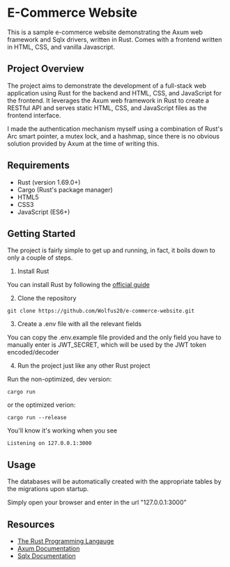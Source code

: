 # E-Commerce Website

This is a sample e-commerce website demonstrating the Axum web framework and Sqlx drivers, written in Rust. Comes with a frontend written in HTML, CSS, and vanilla Javascript.


## Project Overview

The project aims to demonstrate the development of a full-stack web application using Rust for the backend and HTML, CSS, and JavaScript for the frontend. It leverages the Axum web framework in Rust to create a RESTful API and serves static HTML, CSS, and JavaScript files as the frontend interface.

I made the authentication mechanism myself using a combination of Rust's Arc smart pointer, a mutex lock, and a hashmap, since there is no obvious solution provided by Axum at the time of writing this.


## Requirements

- Rust (version 1.69.0+)
- Cargo (Rust's package manager)
- HTML5
- CSS3
- JavaScript (ES6+)


## Getting Started

The project is fairly simple to get up and running, in fact, it boils down to only a couple of steps.

1. Install Rust

You can install Rust by following the [official guide](https://www.rust-lang.org/tools/install)

2. Clone the repository

```
git clone https://github.com/Wolfus20/e-commerce-website.git
```

3. Create a .env file with all the relevant fields

You can copy the .env.example file provided and the only field you have to manually enter is JWT_SECRET, which will be used by the JWT token encoded/decoder

4. Run the project just like any other Rust project

Run the non-optimized, dev version:
```
cargo run
```

or the optimized verion:

```
cargo run --release
```

You'll know it's working when you see
```
Listening on 127.0.0.1:3000
```


## Usage

The databases will be automatically created with the appropriate tables by the migrations upon startup.

Simply open your browser and enter in the url "127.0.0.1:3000"


## Resources

- [The Rust Programming Langauge](https://doc.rust-lang.org/book/)
- [Axum Documentation](https://docs.rs/axum/latest/axum/)
- [Sqlx Documentation](https://docs.rs/sqlx/latest/sqlx/)
